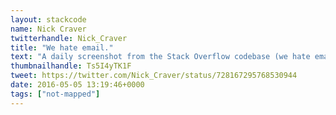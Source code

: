 ```yaml
---
layout: stackcode
name: Nick Craver
twitterhandle: Nick_Craver
title: "We hate email."
text: "A daily screenshot from the Stack Overflow codebase (we hate email). "
thumbnailhandle: Ts5I4yTK1F
tweet: https://twitter.com/Nick_Craver/status/728167295768530944
date: 2016-05-05 13:19:46+0000
tags: ["not-mapped"]
---
```

